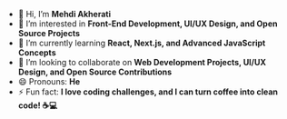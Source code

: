- 👋 Hi, I’m **Mehdi Akherati**  
- 👀 I’m interested in **Front-End Development, UI/UX Design, and Open Source Projects**  
- 🌱 I’m currently learning **React, Next.js, and Advanced JavaScript Concepts**  
- 💞️ I’m looking to collaborate on **Web Development Projects, UI/UX Design, and Open Source Contributions**  
- 😄 Pronouns: **He**  
- ⚡ Fun fact: **I love coding challenges, and I can turn coffee into clean code! ☕💻**  
